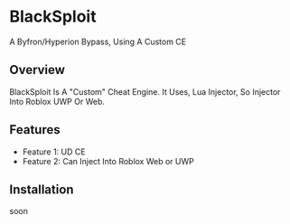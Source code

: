 # BlackSploit

A Byfron/Hyperion Bypass, Using A Custom CE

## Overview
BlackSploit Is A "Custom" Cheat Engine. It Uses, Lua Injector, So Injector Into Roblox UWP Or Web.

## Features
- Feature 1: UD CE
- Feature 2: Can Inject Into Roblox Web or UWP

## Installation
soon
